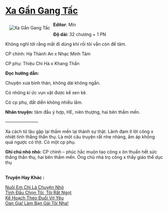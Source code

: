 <a href="https://utruyen.com/xa-gan-gang-tac/22234/" title="Xa Gần Gang Tấc"><h1>Xa Gần Gang Tấc</h1></a><div style="display:table"><img align="right" style="float: left; padding: 10px;" src="https://utruyen.com/images/story/200x260/xa-gan-gang-tac.jpg" alt="Xa Gần Gang Tấc"><b>Editor</b>: Min<p></p><b>Độ dài: </b>32 chương + 1 PN<p></p>Không nghĩ tới rằng mất đi dũng khí rồi tôi vẫn còn để tâm.<p></p>CP chính: Hạ Thành An x Nhạc Minh Tâm<p></p>CP phụ: Thiệu Chi Hà x Khang Thần<p></p><b>Đọc hướng dẫn:</b><p></p>Chuyện xưa bình thản, không dài không ngắn.<p></p>Có những kí ức vụn vặt được kể xen kẽ.<p></p>Có cp phụ, đất diễn không nhiều lắm.<p></p><b>Nhãn truyện:</b> tâm đầu ý hợp, HE, niên thượng, hai bên thầm mến.<p></p>———————–<p></p>Xa cách từ lâu gặp lại thầm mến lại thành sự thật. Lãnh đạm ít lời công x nhiệt tình thẳng thắn thụ. Là một câu truyện rất nhẹ nhàng, ấm áp không quá ngược có thịt. Có một cp phụ.<p></p><b>Ghi chú nhỏ nhỏ:</b> CP chính – phúc hắc muộn tao công x ôn thuần hết sức thẳng thắn thụ, hai bên thầm mến. Ông chủ nhà trọ công x thầy giáo thể dục thụ</div><p><br><b>Truyện Hay Khác :</b></p><a href="https://utruyen.com/nuoi-em-chi-la-chuyen-nho/19059/" alt="Nuôi Em Chỉ Là Chuyện Nhỏ">Nuôi Em Chỉ Là Chuyện Nhỏ</a><br/><a href="https://github.com/quanluxury/ngontinh_sac/tree/master/truyenhay/18777/" alt="Tình Đầu Chọn Tôi, Tôi Rất Ngọt">Tình Đầu Chọn Tôi, Tôi Rất Ngọt</a><br/><a href="https://github.com/quanluxury/truyenhot/tree/master/truyenhay/16848/" alt="Kế Hoạch Theo Đuổi Vợ Yêu">Kế Hoạch Theo Đuổi Vợ Yêu</a><br/><a href="https://github.com/quanluxury/truyenhot/tree/master/truyenhay/17186/" alt="Oan Gia! Làm Bạn Gái Tôi Nha!">Oan Gia! Làm Bạn Gái Tôi Nha!</a><br/>